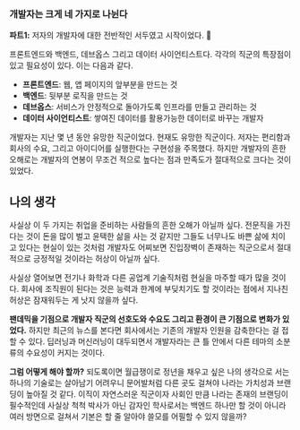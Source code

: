 ### 개발자는 크게 네 가지로 나뉜다

**파트1:** 저자의 개발자에 대한 전반적인 서두였고 시작이었다. 🚀

프론트엔드와 백엔드, 데브옵스 그리고 데이터 사이언티스트다. 각각의 직군의 특장점이 있고 필요성이 있다. 이는 다음과 같다. 

- **프론트엔드**: 웹, 앱 페이지의 앞부분을 만드는 것
- **백엔드**: 뒷부분 로직을 만드는 것
- **데브옵스**: 서비스가 안정적으로 돌아가도록 인프라를 만들고 관리하는 것
- **데이터 사이언티스트**: 쌓여진 데이터를 활용가능한 데이터로 바꾸는 개발자

개발자는 지난 몇 년 동안 유망한 직군이었다. 현재도 유망한 직군이다. 저자는 편리함과 회사의 수요, 그리고 아이디어를 실행한다는 구현성을 주목했다. 하지만 개발자의 흔한 오해로는 개발자의 연봉이 무조건 적으로 높다는 점과 만족도가 절대적으로 크다는 것이 있었다. 

## 나의 생각
사실상 이 두 가지는 취업을 준비하는 사람들의 흔한 오해가 아닐까 싶다. 
전문직을 가진다는 것이 돈을 많이 벌고 윤택한 삶을 사는 것 같지만 그들도 너무나도 바쁜 삶에 치이고 있다는 현실이 있는 것처럼 개발자도 어찌보면 진입장벽이 존재하는 직군으로서 절대적으로 긍정적일 것이라는 허상이 아닐까 싶다. 

사실상 열어보면 전기나 화학과 다른 공업계 기술직처럼 현실을 마주할 때가 많을 것이다. 
회사에 조직원이 된다는 것은 능력과 한계에 부딪치기도 할 것이라는 점에서 지나친 허상은 잠재워두는 게 낫지 않을까 싶다. 


**팬데믹을 기점으로 개발자 직군의 선호도와 수요도 그리고 환경이 큰 기점으로 변화가 있었다.** 하지만 최근의 뉴스를 본다면 회사에서는 기존의 개발자 인원을 감축한다는 걸 접할 수 있다. 딥러닝과 머신러닝이 대두되면서 개발자라는 큰 틀 안에서 다른 테마의 소분류의 수요성이 커지는 것이다.

**그럼 어떻게 해야 할까?** 되도록이면 월급쟁이로 정년을 채우고 싶은 나의 생각으로 서는 하나의 기술로는 살아남기 어려우니 문어발처럼 다른 곳도 걸쳐야 나라는 가치성과 브랜딩이 높아질 것 같다. 이직이 자연스러운 직군이자 사회인 만큼 나라는 존재의 브랜딩이 필수적인데 사실상 척척 박사가 아닌 감자인 학사로서는 백엔드 하나만 할 것이 아니라 여러 방면으로 걸쳐서 기본은 할 줄 알아야 쓸모를 어필할 수 있지 않을까?
